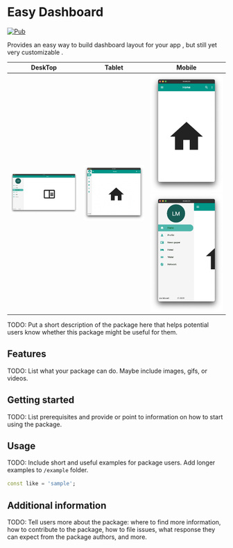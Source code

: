 # Easy Dashboard

[![Pub](https://img.shields.io/pub/v/flutter_snake_navigationbar.svg)](https://pub.dev/packages/flutter_snake_navigationbar)

Provides an easy way to build dashboard layout for your app , but still yet very customizable .

|DeskTop	|Tablet		|Mobile		|
|:------------:|:------------:|:-------------:|
|	[![](https://raw.githubusercontent.com/lewiseman/assets/master/easydb-dsk-open.png)](https://github.com/lewiseman/easy_dashboard/tree/master/example/lib) |	[![](https://raw.githubusercontent.com/lewiseman/assets/master/easydb-tb.png)](https://github.com/lewiseman/easy_dashboard/tree/master/example/lib)  | [![](https://raw.githubusercontent.com/lewiseman/assets/master/easydb-mb-cd.png)](https://github.com/lewiseman/easy_dashboard/tree/master/example/lib) [![](https://raw.githubusercontent.com/lewiseman/assets/master/easydb-mbop.png)](https://github.com/lewiseman/easy_dashboard/tree/master/example/lib) |

<!-- 
This README describes the package. If you publish this package to pub.dev,
this README's contents appear on the landing page for your package.

For information about how to write a good package README, see the guide for
[writing package pages](https://dart.dev/guides/libraries/writing-package-pages). 

For general information about developing packages, see the Dart guide for
[creating packages](https://dart.dev/guides/libraries/create-library-packages)
and the Flutter guide for
[developing packages and plugins](https://flutter.dev/developing-packages). 
-->

TODO: Put a short description of the package here that helps potential users
know whether this package might be useful for them.

## Features

TODO: List what your package can do. Maybe include images, gifs, or videos.

## Getting started

TODO: List prerequisites and provide or point to information on how to
start using the package.

## Usage

TODO: Include short and useful examples for package users. Add longer examples
to `/example` folder. 

```dart
const like = 'sample';
```

## Additional information

TODO: Tell users more about the package: where to find more information, how to 
contribute to the package, how to file issues, what response they can expect 
from the package authors, and more.
